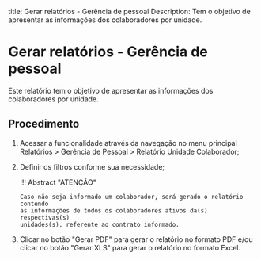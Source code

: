 title: Gerar relatórios - Gerência de pessoal
Description: Tem o objetivo de apresentar as informações dos colaboradores por unidade.
# Gerar relatórios - Gerência de pessoal

Este relatório tem o objetivo de apresentar as informações dos colaboradores por
unidade.

Procedimento
----------------

1.  Acessar a funcionalidade através da navegação no menu principal Relatórios
    \> Gerência de Pessoal \> Relatório Unidade Colaborador;

2.  Definir os filtros conforme sua necessidade;

    !!! Abstract "ATENÇÃO"

        Caso não seja informado um colaborador, será gerado o relatório contendo
        as informações de todos os colaboradores ativos da(s) respectivas(s)
        unidades(s), referente ao contrato informado.

3.  Clicar no botão "Gerar PDF" para gerar o relatório no formato PDF e/ou
    clicar no botão "Gerar XLS" para gerar o relatório no formato Excel.


<!-- !!! tip "About"

    <b>Product/Version:</b> CITSmart | 9.00 &nbsp;&nbsp;
    <b>Updated:</b>01/18/2021 - Anna Martins
